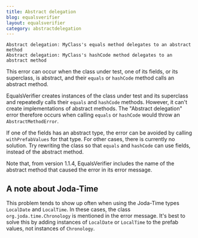 ```yaml
---
title: Abstract delegation
blog: equalsverifier
layout: equalsverifier
category: abstractdelegation
---
```

    Abstract delegation: MyClass's equals method delegates to an abstract method
    Abstract delegation: MyClass's hashCode method delegates to an abstract method

This error can occur when the class under test, one of its fields, or its superclass, is abstract, and their `equals` or `hashCode` method calls an abstract method.

EqualsVerifier creates instances of the class under test and its superclass and repeatedly calls their `equals` and `hashCode` methods. However, it can't create implementations of abstract methods. The "Abstract delegation" error therefore occurs when calling `equals` or `hashCode` would throw an `AbstractMethodError`.

If one of the fields has an abstract type, the error can be avoided by calling `withPrefabValues` for that type. For other cases, there is currently no solution. Try rewriting the class so that `equals` and `hashCode` can use fields, instead of the abstract method.

Note that, from version 1.1.4, EqualsVerifier includes the name of the abstract method that caused the error in its error message.

A note about Joda-Time
----------------------
This problem tends to show up often when using the Joda-Time types `LocalDate` and `LocalTime`. In these cases, the class `org.joda.time.Chronology` is mentioned in the error message. It's best to solve this by adding instances of `LocalDate` or `LocalTime` to the prefab values, not instances of `Chronology`.

